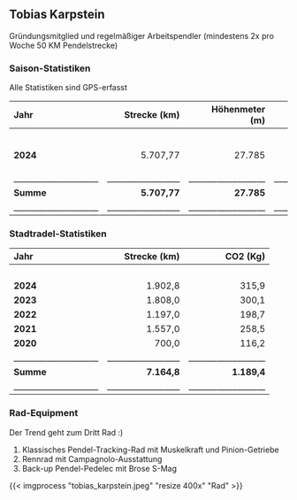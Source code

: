## Tobias Karpstein

Gründungsmitglied und regelmäßiger Arbeitspendler (mindestens 2x pro Woche 50 KM Pendelstrecke)

### Saison-Statistiken

Alle Statistiken sind GPS-erfasst

| Jahr                | Strecke (km)     | &nbsp;&nbsp; Höhenmeter (m)    | Zeit             | Pace       |
| :------------------ | ----------------:| ----------------: |----------------: |----------: |
| &nbsp;              |                  |                   |                  |            |
| **2024**            | 5.707,77         | 27.785            | 281 h 43 min     |&nbsp;&nbsp; 20,5 km/h   |
|                     |                  |                   |                  |            |
|_____________________|__________________|___________________|__________________|____________|
| **Summe**           | **5.707,77**     | **27.785**        | **281 h 43 min** |            |
|_____________________|__________________|___________________|__________________|____________|

### Stadtradel-Statistiken

| Jahr                | Strecke (km)     | CO2 (Kg)          |
| :------------------ | ----------------:| ----------------: |
| &nbsp;              |                  |                   |
| **2024**            | 1.902,8          | 315,9             |
| **2023**            | 1.808,0          | 300,1             |
| **2022**            | 1.197,0          | 198,7             |
| **2021**            | 1.557,0          | 258,5             |
| **2020**            | 700,0            | 116,2             |
|_____________________|__________________|___________________|
| **Summe**           | **7.164,8**      | **1.189,4**       |
|_____________________|__________________|___________________|

### Rad-Equipment

Der Trend geht zum Dritt Rad :)

1. Klassisches Pendel-Tracking-Rad mit Muskelkraft und Pinion-Getriebe
2. Rennrad mit Campagnolo-Ausstattung
3. Back-up Pendel-Pedelec mit Brose S-Mag

{{< imgprocess "tobias_karpstein.jpeg" "resize 400x" "Rad" >}}
